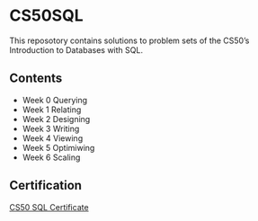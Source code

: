 
# CS50SQL
This reposotory contains solutions to problem sets of the CS50’s Introduction to Databases with SQL.

## Contents

- Week 0 Querying
- Week 1 Relating
- Week 2 Designing
- Week 3 Writing
- Week 4 Viewing
- Week 5 Optimiwing
- Week 6 Scaling

## Certification

[CS50 SQL Certificate](https://certificates.cs50.io/bd51b0d0-0f78-4255-aaec-5a6fc789bb08.pdf?size=letter)
